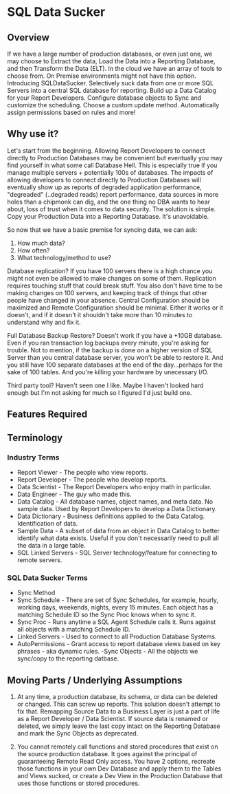 # SQL Data Sucker

## Overview

If we have a large number of production databases, or even just one, we may choose to Extract the data, Load the Data into a Reporting Database, and then Transform the Data (ELT).  In the cloud we have an array of tools to choose from.  On Premise environments might not have this option.  Introducing SQLDataSucker.  Selectively suck data from one or more SQL Servers into a central SQL database for reporting.  Build up a Data Catalog for your Report Developers.  Configure database objects to Sync and customize the scheduling.  Choose a custom update method.  Automatically assign permissions based on rules and more!

## Why use it?

Let's start from the beginning.  Allowing Report Developers to connect directly to Production Databases may be convenient but eventually you may find yourself in what some call Database Hell.  This is especially true if you manage multiple servers + potentially 100s of databases.  The impacts of allowing developers to connect directly to Production Databases will eventually show up as reports of degraded application performance, "degreaded" (..degraded reads) report performance, data sources in more holes than a chipmonk can dig, and the one thing no DBA wants to hear about, loss of trust when it comes to data security.  The solution is simple.  Copy your Production Data into a Reporting Database.  It's unavoidable.

So now that we have a basic premise for syncing data, we can ask:

1. How much data?
2. How often?
3. What technology/method to use?

Database replication?  If you have 100 servers there is a high chance you might not even be allowed to make changes on some of them.  Replication requires touching stuff that could break stuff.  You also don't have time to be making changes on 100 servers, and keeping track of things that other people have changed in your absence.  Central Configuration should be maximized and Remote Configuration should be minimal.  Either it works or it doesn't, and if it doesn't it shouldn't take more than 10 minutes to understand why and fix it.

Full Database Backup Restore?  Doesn't work if you have a +10GB database.  Even if you ran transaction log backups every minute, you're asking for trouble.  Not to mention, if the backup is done on a higher version of SQL Server than you central database server, you won't be able to restore it.  And you still have 100 separate databases at the end of the day...perhaps for the sake of 100 tables.  And you're killing your hardware by unecessary I/O.

Third party tool?  Haven't seen one I like.  Maybe I haven't looked hard enough but I'm not asking for much so I figured I'd just build one.

## Features Required

<in the Project Board>

## Terminology

### Industry Terms
- Report Viewer - The people who view reports.
- Report Developer - The people who develop reports.
- Data Scientist - The Report Developers who enjoy math in particular.
- Data Engineer - The guy who made this.
- Data Catalog - All database names, object names, and meta data.  No sample data.  Used by Report Developers to develop a Data Dictionary.
- Data Dictionary - Business definitions applied to the Data Catalog.  Identification of data.
- Sample Data - A subset of data from an object in Data Catalog to better identify what data exists.  Useful if you don't necessarily need to pull all the data in a large table.
- SQL Linked Servers - SQL Server technology/feature for connecting to remote servers.

### SQL Data Sucker Terms
- Sync Method
- Sync Schedule - There are set of Sync Schedules, for example, hourly, working days, weekends, nights, every 15 minutes.  Each object has a matching Schedule ID so the Sync Proc knows when to sync it.
- Sync Proc - Runs anytime a SQL Agent Schedule calls it.  Runs against all objects with a matching Schedule ID.
- Linked Servers - Used to connect to all Production Database Systems.
- AutoPermissions - Grant access to report database views based on key phrases - aka dynamic rules.
-Sync Objects - All the objects we sync/copy to the reporting datbase.

## Moving Parts / Underlying Assumptions

1. At any time, a production database, its schema, or data can be deleted or changed.  This can screw up reports.  This solution doesn't attempt to fix that.  Remapping Source Data to a Business Layer is just a part of life as a Report Developer / Data Scientist.  If source data is renamed or deleted, we simply leave the last copy intact on the Reporting Database and mark the Sync Objects as deprecated.

2. You cannot remotely call functions and stored procedures that exist on the source production database.  It goes against the principal of guaranteeing Remote Read Only access.  You have 2 options, recreate those functions in your own Dev Database and apply them to the Tables and Views sucked, or create a Dev View in the Production Database that uses those functions or stored procedures.

